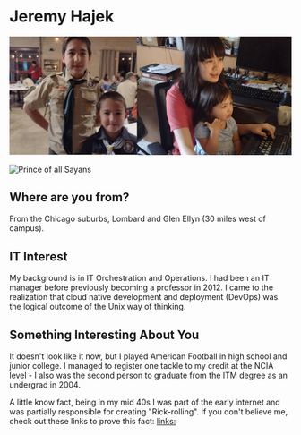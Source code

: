 # Jeremy Hajek

![Family](images/family.png "Family")

![Prince of all Sayans](images/vegeta.jpg "Vegeta")

## Where are you from?

From the Chicago suburbs, Lombard and Glen Ellyn (30 miles west of campus).

## IT Interest

My background is in IT Orchestration and Operations.  I had been an IT manager before previously becoming a professor in 2012.  I came to the realization that cloud native development and deployment (DevOps) was the logical outcome of the Unix way of thinking.

## Something Interesting About You

It doesn't look like it now, but I played American Football in high school and junior college.  I managed to register one tackle to my credit at the NCIA level - I also was the second person to graduate from the ITM degree as an undergrad in 2004.

A little know fact, being in my mid 40s I was part of the early internet and was partially responsible for creating "Rick-rolling".  If you don't believe me, check out these links to prove this fact: [links:](https://www.youtube.com/watch?v=dQw4w9WgXcQ "definitely not rick-rolling you...")
